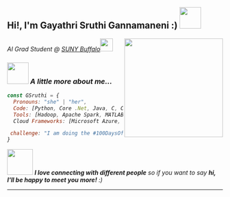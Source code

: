 <h2> Hi!, I'm Gayathri Sruthi Gannamaneni :) <img src="https://media.giphy.com/media/mGcNjsfWAjY5AEZNw6/giphy.gif" width="50"></h2>
<img align='right' src="https://media.giphy.com/media/ieyl9zmCjO4b4t6qoY/giphy.gif" width="230">
<p><em>AI Grad Student @ <a href="http://www.unb.br">SUNY Buffalo</a><img src="https://media.giphy.com/media/fYSnHlufseco8Fh93Z/giphy.gif" width="30">

### <img src="https://media.giphy.com/media/VgCDAzcKvsR6OM0uWg/giphy.gif" width="50"> A little more about me...  

```javascript
const GSruthi = {
  Pronouns: "she" | "her",
  Code: [Python, Core .Net, Java, C, C++, JavaScript, HTML/CSS, SQL],
  Tools: [Hadoop, Apache Spark, MATLAB, Jupyter, Visual Code Studio],
  Cloud Frameworks: [Microsoft Azure, Docker, Kubernetes],

 challenge: "I am doing the #100DaysOfCode challenge focused on python"
}
```

<img src="https://media.giphy.com/media/LnQjpWaON8nhr21vNW/giphy.gif" width="60"> <em><b>I love connecting with different people</b> so if you want to say <b>hi, I'll be happy to meet you more!</b> :)</em>

---
